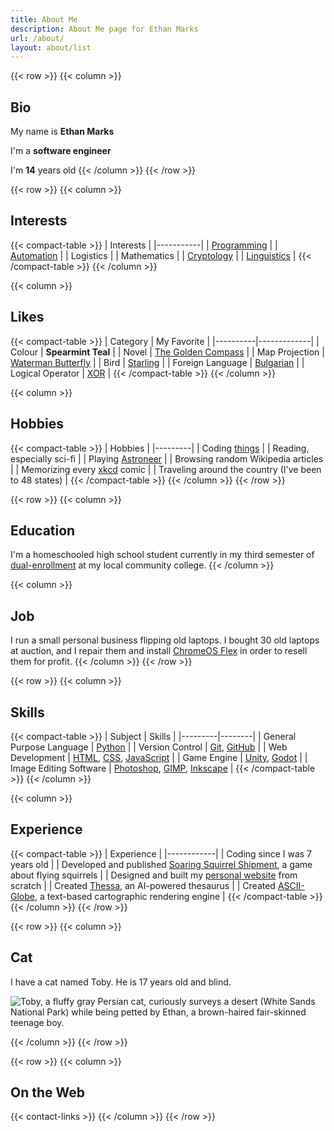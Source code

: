 ```yaml
---
title: About Me
description: About Me page for Ethan Marks
url: /about/
layout: about/list
---
```


{{< row >}}
{{< column >}}

## Bio

My name is **Ethan Marks**

I'm a **software engineer**

I'm **14** years old
{{< /column >}}
{{< /row >}}

{{< row >}}
{{< column >}}

## Interests

{{< compact-table >}}
| Interests |
|-----------|
| [Programming](/tags/programming) |
| [Automation](/tags/automation) |
| Logistics |
| Mathematics |
| [Cryptology](/tags/cryptology) |
| [Linguistics](/tags/language/) |
{{< /compact-table >}}
{{< /column >}}

{{< column >}}

## Likes

{{< compact-table >}}
| Category | My Favorite |
|----------|-------------|
| Colour | <span class="mint"><b>Spearmint Teal</b></span> |
| Novel | [The Golden Compass](https://www.goodreads.com/book/show/119322.The_Golden_Compass) |
| Map Projection | [Waterman Butterfly](https://colourlessspearmint.github.io/blog/waterman) |
| Bird | [Starling](https://en.wikipedia.org/wiki/Starling) |
| Foreign Language | [Bulgarian](https://en.wikipedia.org/wiki/Bulgarian_language) |
| Logical Operator | [XOR](https://en.wikipedia.org/wiki/Exclusive_or) |
{{< /compact-table >}}
{{< /column >}}

{{< column >}}

## Hobbies

{{< compact-table >}}
| Hobbies |
|---------|
| Coding [things](/tags/projects/) |
| Reading, especially sci-fi |
| Playing [Astroneer](https://store.steampowered.com/app/361420/ASTRONEER/) |
| Browsing random Wikipedia articles |
| Memorizing every [xkcd](https://xkcd.com/) comic |
| Traveling around the country (I've been to 48 states) |
{{< /compact-table >}}
{{< /column >}}
{{< /row >}}

{{< row >}}
{{< column >}}

## Education

I'm a homeschooled high school student currently in my third semester of [dual-enrollment](https://en.wikipedia.org/wiki/Dual_enrollment) at my local community college.
{{< /column >}}

{{< column >}}

## Job

I run a small personal business flipping old laptops. I bought 30 old laptops at auction, and I repair them and install [ChromeOS Flex](https://chromeos.google/products/chromeos-flex/) in order to resell them for profit.
{{< /column >}}
{{< /row >}}

{{< row >}}
{{< column >}}

## Skills

{{< compact-table >}}
| Subject | Skills |
|---------|--------|
| General Purpose Language | [Python](https://www.python.org/) |
| Version Control | [Git](https://git-scm.com/), [GitHub](https://github.com/) |
| Web Development | [HTML](https://en.wikipedia.org/wiki/HTML), [CSS](https://en.wikipedia.org/wiki/CSS), [JavaScript](https://en.wikipedia.org/wiki/JavaScript) |
| Game Engine | [Unity](https://unity.com/), [Godot](https://godotengine.org/) |
| Image Editing Software | [Photoshop](https://www.adobe.com/products/photoshop.html), [GIMP](https://www.gimp.org/), [Inkscape](https://inkscape.org/) |
{{< /compact-table >}}
{{< /column >}}

{{< column >}}

## Experience

{{< compact-table >}}
| Experience |
|------------|
| Coding since I was 7 years old |
| Developed and published [Soaring Squirrel Shipment](https://colourlessspearmint.itch.io/soaring-squirrel-shipment), a game about flying squirrels |
| Designed and built my [personal website](/blog/personalwebsite) from scratch |
| Created [Thessa](/blog/thessa), an AI-powered thesaurus |
| Created [ASCII-Globe](/blog/asciiglobe), a text-based cartographic rendering engine |
{{< /compact-table >}}
{{< /column >}}
{{< /row >}}

{{< row >}}
{{< column >}}

## Cat

I have a cat named Toby. He is 17 years old and blind.

![Toby, a fluffy gray Persian cat, curiously surveys a desert (White Sands National Park) while being petted by Ethan, a brown-haired fair-skinned teenage boy.](~/toby.webp "Me and Toby at White Sands National Park")

{{< /column >}}
{{< /row >}}

{{< row >}}
{{< column >}}

## On the Web

{{< contact-links >}}
{{< /column >}}
{{< /row >}}
